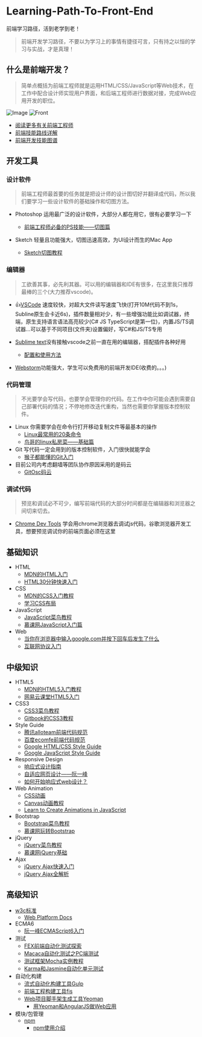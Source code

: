 # Learning-Path-To-Front-End
前端学习路径，活到老学到老！

> 前端开发学习路径，不要以为学习上的事情有捷径可言，只有持之以恒的学习与实战，才是真理！

## 什么是前端开发？
> 简单点概括为前端工程师就是运用HTML/CSS/JavaScript等Web技术，在工作中配合设计师实现用户界面，和后端工程师进行数据对接，完成Web应用开发的职位。

![Image](https://github.com/lisztj/Learning-Path-To-Front-End/blob/master/front.jpg?raw=true)
![Front](https://github.com/lisztj/Learning-Path-To-Front-End/blob/master/tupu.jpg?raw=true)

* [阅读更多有关前端工程师](http://link.zhihu.com/?target=https%3A//www.h5jun.com/post/to-be-a-good-frontend-engineer)
* [前端技能路线详解](https://zhuanlan.zhihu.com/p/21808803)
* [前端开发技能图谱](https://phodal.github.io/skillwheel/)

## 开发工具
### 设计软件
> 前端工程师最首要的任务就是把设计师的设计图切好并翻译成代码，所以我们要学习一些设计软件的基础操作和切图方法。

* Photoshop 运用最广泛的设计软件，大部分人都在用它，很有必要学习一下
    * [前端工程师必备的PS技能——切图篇](http://link.zhihu.com/?target=http%3A//www.imooc.com/learn/506)

* Sketch 轻量且功能强大，切图迅速高效，为UI设计而生的Mac App
    * [Sketch切图教程](http://link.zhihu.com/?target=http%3A//www.sketchs.cn/tutorials/detail/257.html)

### 编辑器
> 工欲善其事，必先利其器。可以用的编辑器和IDE有很多，在这里我只推荐最棒的三个(大力推荐vscode)。
* :+1:[VSCode](https://code.visualstudio.com/) 速度较快，对超大文件读写速度飞快(打开10M代码不到1s，Subline原生会卡近6s)，插件数量相对少，有一些增强功能比如调试器，终端，原生支持语言语法高亮较少(C# JS TypeScript是第一位)，内置JS/TS调试器…可以基于不同项目(文件夹)设置偏好，写C#和JS/TS专用

* [Sublime text](http://link.zhihu.com/?target=https%3A//www.sublimetext.com/)没有接触vscode之前一直在用的编辑器，搭配插件各种好用
    * [配置和使用方法](http://link.zhihu.com/?target=https%3A//www.zybuluo.com/king/note/47271)

* [Webstorm](http://link.zhihu.com/?target=https%3A//www.jetbrains.com/webstorm/)功能强大，学生可以免费用的前端开发IDE(收费的。。。)

### 代码管理
> 不光要学会写代码，也要学会管理你的代码。在工作中你可能会遇到需要自己部署代码的情况；不停地修改迭代重构，当然也需要你掌握版本控制软件。
* Linux 你需要学会在命令行打开移动复制文件等最基本的操作
    * [Linux最常用的20条命令](http://link.zhihu.com/?target=http%3A//blog.csdn.net/ljianhui/article/details/11100625)
    * [鸟哥的linux私房菜——基础篇](http://link.zhihu.com/?target=http%3A//linux.vbird.org/linux_basic/)
* Git 写代码一定会用到的版本控制软件，入门很快就能学会
    * [猴子都能懂的Git入门](http://link.zhihu.com/?target=http%3A//backlogtool.com/git-guide/cn/)
* 目前公司内考虑翻墙等团队协作原因采用的是码云
    * [GitOsc码云](http://git.mydoc.io/)

### 调试代码
> 预览和调试必不可少，编写前端代码的大部分时间都是在编辑器和浏览器之间切来切去。
* [Chrome Dev Tools](http://link.zhihu.com/?target=http%3A//wiki.jikexueyuan.com/project/chrome-devtools/overview.html) 学会用chrome浏览器去调试js代码，谷歌浏览器开发工具，想要预览调试你的前端页面必须在这里

## 基础知识
* HTML
    * [MDN的HTML入门](http://link.zhihu.com/?target=https%3A//developer.mozilla.org/zh-CN/docs/Web/Guide/HTML/Introduction)
    * [HTML30分钟快速入门](http://link.zhihu.com/?target=http%3A//deerchao.net/tutorials/html/html.htm)
* CSS
    * [MDN的CSS入门教程](http://link.zhihu.com/?target=https%3A//developer.mozilla.org/zh-CN/docs/Web/Guide/CSS/Getting_started)
    * [学习CSS布局](http://link.zhihu.com/?target=http%3A//zh.learnlayout.com/)
* JavaScript
    * [JavaScript菜鸟教程](http://link.zhihu.com/?target=http%3A//www.runoob.com/js/js-tutorial.html)
    * [慕课网JavaScript入门篇](http://link.zhihu.com/?target=http%3A//www.imooc.com/view/36)
* Web
    * [当你在浏览器中输入google.com并按下回车后发生了什么](http://link.zhihu.com/?target=https%3A//github.com/skyline75489/what-happens-when-zh_CN)
    * [互联网协议入门](http://link.zhihu.com/?target=http%3A//www.ruanyifeng.com/blog/2012/05/internet_protocol_suite_part_i.html)

## 中级知识
* HTML5
    * [MDN的HTML5入门教程](http://link.zhihu.com/?target=https%3A//developer.mozilla.org/zh-CN/docs/Web/Guide/HTML/HTML5/Introduction_to_HTML5)
    * [网易云课堂HTML5入门](http://link.zhihu.com/?target=http%3A//study.163.com/course/introduction/171001.htm%23/courseDetail)
* CSS3
    * [CSS3菜鸟教程](http://link.zhihu.com/?target=http%3A//www.runoob.com/css3/css3-tutorial.html)
    * [Gitbook的CSS3教程](http://link.zhihu.com/?target=https%3A//www.gitbook.com/book/waylau/css3-tutorial/)
* Style Guide
    * [腾讯alloteam前端代码规范](http://link.zhihu.com/?target=http%3A//alloyteam.github.io/CodeGuide/)
    * [百度ecomfe前端代码规范](http://link.zhihu.com/?target=https%3A//github.com/ecomfe/spec)
    * [Google HTML/CSS Style Guide](http://link.zhihu.com/?target=https%3A//google.github.io/styleguide/htmlcssguide.xml)
    * [Google JavaScript Style Guide](http://link.zhihu.com/?target=https%3A//google.github.io/styleguide/javascriptguide.xml)
* Responsive Design
    * [响应式设计指南](http://link.zhihu.com/?target=http%3A//geekplux.com/grid/)
    * [自适应网页设计——阮一峰](http://link.zhihu.com/?target=http%3A//www.ruanyifeng.com/blog/2012/05/responsive_web_design.html)
    * [如何开始响应式web设计？](http://link.zhihu.com/?target=http%3A//beforweb.com/node/6)
* Web Animation
    * [CSS动画](http://link.zhihu.com/?target=http%3A//www.ruanyifeng.com/blog/2014/02/css_transition_and_animation.html)
    * [Canvas动画教程](http://link.zhihu.com/?target=https%3A//developer.mozilla.org/zh-CN/docs/Web/API/Canvas_API/Tutorial)
    * [Learn to Create Animations in JavaScript](http://link.zhihu.com/?target=https%3A//www.kirupa.com/javascript_animations/index.htm)
* Bootstrap
    * [Bootstrap菜鸟教程](http://link.zhihu.com/?target=http%3A//www.runoob.com/bootstrap/bootstrap-tutorial.html)
    * [慕课网玩转Bootstrap](http://link.zhihu.com/?target=http%3A//www.imooc.com/view/141)
* jQuery
    * [jQuery菜鸟教程](http://link.zhihu.com/?target=http%3A//www.runoob.com/jquery/jquery-tutorial.html)
    * [慕课网jQuery基础](http://link.zhihu.com/?target=http%3A//www.imooc.com/course/list%3Fc%3Djquery%26is_easy%3D1)
* Ajax
    * [jQuery Ajax快速入门](http://link.zhihu.com/?target=http%3A//blog.qiubio.com%3A8080/archives/1467)
    * [jQuery Ajax全解析](http://link.zhihu.com/?target=http%3A//www.cnblogs.com/qleelulu/archive/2008/04/21/1163021.html)
## 高级知识
* [w3c标准](http://link.zhihu.com/?target=https%3A//www.w3.org/standards/)
    * [Web Platform Docs](http://link.zhihu.com/?target=https%3A//docs.webplatform.org/wiki/Main_Page)
* ECMA6
    * [阮一峰ECMAScript6入门](http://link.zhihu.com/?target=http%3A//es6.ruanyifeng.com/)
* 测试
    * [FEX前端自动化测试探索](http://link.zhihu.com/?target=http%3A//fex.baidu.com/blog/2015/07/front-end-test/)
    * [Macaca自动化测试之PC端测试](http://www.cnblogs.com/fnng/p/5873878.html)
    * [测试框架Mocha实例教程](http://link.zhihu.com/?target=http%3A//www.ruanyifeng.com/blog/2015/12/a-mocha-tutorial-of-examples.html)
    * [Karma和Jasmine自动化单元测试](http://link.zhihu.com/?target=http%3A//blog.fens.me/nodejs-karma-jasmine/)
* 自动化构建
    * [流式自动化构建工具Gulp](http://link.zhihu.com/?target=http%3A//www.gulpjs.com.cn/)
    * [前端工程构建工具fis](http://link.zhihu.com/?target=http%3A//fex-team.github.io/fis3/)
    * [Web项目脚手架生成工具Yeoman](http://link.zhihu.com/?target=http%3A//yeoman.io/)
        * [用Yeoman和AngularJS做Web应用](http://link.zhihu.com/?target=http%3A//blog.jobbole.com/65399/)
* 模块/包管理
    * [npm](http://link.zhihu.com/?target=https%3A//www.npmjs.com/)
        * [npm使用介绍](http://link.zhihu.com/?target=http%3A//www.runoob.com/nodejs/nodejs-npm.html)
        